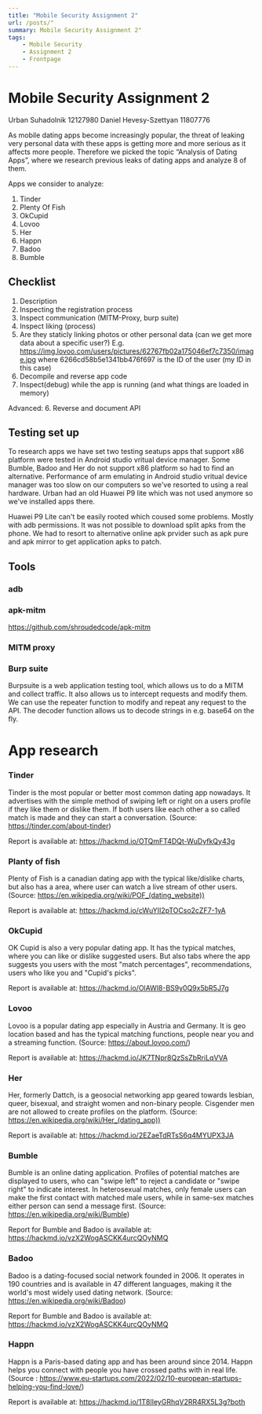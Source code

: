 ```yaml
---
title: "Mobile Security Assignment 2"
url: /posts/"
summary: Mobile Security Assignment 2"
tags:
    - Mobile Security
    - Assignment 2
    - Frontpage
---
```

# Mobile Security Assignment 2

Urban Suhadolnik 12127980
Daniel Hevesy-Szettyan 11807776

As mobile dating apps become increasingly popular, the threat of leaking very personal data with these apps is getting more and more serious as it affects more people. Therefore we picked the topic “Analysis of Dating Apps”, where we research previous leaks of dating apps and analyze 8 of them. 

Apps we consider to analyze:
1. Tinder
2. Plenty Of Fish
3. OkCupid
4. Lovoo
5. Her
6. Happn
7. Badoo
8. Bumble

## Checklist

1. Description
2. Inspecting the registration process
3. Inspect communication (MITM-Proxy, burp suite)
4. Inspect liking (process)
5. Are they staticly linking photos or other personal data (can we get more data about a specific user?) E.g. https://img.lovoo.com/users/pictures/62767fb02a175046ef7c7350/image.jpg where 6266cd58b5e1341bb476f697 is the ID of the user (my ID in this case)
6. Decompile and reverse app code
7. Inspect(debug) while the app is running (and what things are loaded in memory)

Advanced:
6. Reverse and document API



## Testing set up

To research apps we have set two testing seatups apps that support x86 platform were tested in Android studio vritual device manager. Some Bumble, Badoo and Her do not support x86 platform so had to find an alternative. Performance of arm emulating in Android studio vritual device manager was too slow on our computers so we've resorted to using a real hardware. Urban had an old Huawei P9 lite which was not used anymore so we've installed apps there.

Huawei P9 Lite can't be easily rooted which coused some problems. Mostly with adb permissions. It was not possible to download split apks from the phone. We had to resort to alternative online apk prvider such as apk pure and apk mirror to get application apks to patch.


## Tools

### adb

### apk-mitm

https://github.com/shroudedcode/apk-mitm

### MITM proxy


### Burp suite
Burpsuite is a web application testing tool, which allows us to do a MITM and collect traffic. It also allows us to intercept requests and modify them. We can use the repeater function to modify and repeat any request to the API. The decoder function allows us to decode strings in e.g. base64 on the fly.



# App research

### Tinder
Tinder is the most popular or better most common dating app nowadays. It advertises with the simple method of swiping left or right on a users profile if they like them or dislike them. If both users like each other a so called match is made and they can start a conversation.
(Source: https://tinder.com/about-tinder)

Report is available at:
https://hackmd.io/OTQmFT4DQt-WuDyfkQy43g

### Planty of fish
Plenty of Fish is a canadian dating app with the typical like/dislike charts, but also has a area, where user can watch a live stream of other users.
(Source: https://en.wikipedia.org/wiki/POF_(dating_website))

Report is available at:
https://hackmd.io/cWuYII2pTOCso2cZF7-1yA

### OkCupid
OK Cupid is also a very popular dating app. It has the typical matches, where you can like or dislike suggested users. But also tabs where the app suggests you users with the most "match percentages", recommendations, users who like you and "Cupid's picks".

Report is available at:
https://hackmd.io/OlAWl8-BS9y0Q9x5bR5J7g

### Lovoo
Lovoo is a popular dating app especially in Austria and Germany. It is geo location based and has the typical matching functions, people near you and a streaming function. 
(Source: https://about.lovoo.com/)

Report is available at:
https://hackmd.io/JK7TNpr8QzSsZbRriLqVVA

### Her

Her, formerly Dattch, is a geosocial networking app geared towards lesbian, queer, bisexual, and straight women and non-binary people.  Cisgender men are not allowed to create profiles on the platform. (Source: https://en.wikipedia.org/wiki/Her_(dating_app))

Report is available at:
https://hackmd.io/2EZaeTdRTsS6q4MYUPX3JA

### Bumble

Bumble is an online dating application. Profiles of potential matches are displayed to users, who can "swipe left" to reject a candidate or "swipe right" to indicate interest. In heterosexual matches, only female users can make the first contact with matched male users, while in same-sex matches either person can send a message first.
(Source: https://en.wikipedia.org/wiki/Bumble)

Report for Bumble and Badoo is available at:
https://hackmd.io/vzX2WogASCKK4urcQOyNMQ

### Badoo

Badoo is a dating-focused social network founded in 2006. It operates in 190 countries and is available in 47 different languages, making it the world's most widely used dating network.
(Source: https://en.wikipedia.org/wiki/Badoo)

Report for Bumble and Badoo is available at:
https://hackmd.io/vzX2WogASCKK4urcQOyNMQ

### Happn
Happn is a Paris-based dating app and has been around since 2014. Happn helps you connect with people you have crossed paths with in real life.
(Source : https://www.eu-startups.com/2022/02/10-european-startups-helping-you-find-love/)

Report is available at:
https://hackmd.io/1T8lIeyGRhqV2RR4RX5L3g?both


